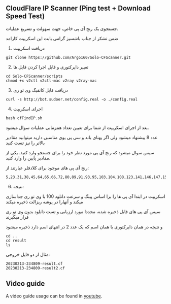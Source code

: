 ## CloudFlare IP Scanner (Ping test + Download Speed Test)

جستجوی یک رنج آی پی خاص، جهت سهولت و تسریع عملیات.

ضمن تشکر از جناب باشسیز گرامی بابت این اسکریپت کارامد

1. دریافت اسکریپت

```shell
git clone https://github.com/Argo160/Solo-CFScanner.git
```

2. تغییر دایرکتوری و قابل اجرا کردن فایل ها

```shell
cd Solo-CFScanner/scripts
chmod +x v2ctl v2ctl-mac v2ray v2ray-mac
```

3. دریافت فایل کانفیگ وی تو ری

```shell
curl -s http://bot.sudoer.net/config.real -o ./config.real
```

4. اجرای اسکریپت

```shell
bash cfFindIP.sh
```
بعد از اجرای اسکریپت از شما برای تعیین تعداد همزمانی عملیات سوال میشود.

عدد 8 پیشنهاد میشود ولی اگر پهنای باند و سی پی یوی مناسبی دارید میتوانید مقادیر بالاتر را نیز تست کنید

سپس سوال میشود که رنج آی پی مورد نظر خود را برای جستجو وارد کنید. یکی از مقادیر پایین را وارد کنید.

رنج آی پی های موجود برای کلادفلر عبارتند از: 
```shell
5,23,31,38,45,64,65,66,72,80,89,91,93,95,103,104,108,123,141,146,147,154,156,159,160,162,168,170,172,174,176,185,188,191,192,193,194,195,196,199,202,203,204,205,206,207,208,212,216
```

6. نتیجه:

اسکریپت در ابتدا آی پی ها را برا اساس پینگ و سرعت دانلود 100 با وی تو ری جداسازی میکند و آنهارا در پوشه ریزالت ذخیره میکند

سپس آی پی های فایل ذخیره شده، مجددا مورد ارزیابی و تست دانلود بدون وی تو ری قرار میگیرند

و نتیجه در همان دایرکتوری با همان اسم که یک عدد 2 در انتهای اسم دارد ذخیره میشود

```shell
cd ..
cd result
ls
```
مثال از دو فایل خروجی:
```shell
20230213-234809-result.cf
20230213-234809-result2.cf
```

## Video guide
A video guide usage can be found in [youtube](https://youtu.be/BKLRAHolhvM "youtube").

